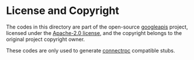 # License and Copyright

The codes in this directory are part of the open-source [googleapis](https://github.com/googleapis/googleapis) project,
licensed under the [Apache-2.0 license](https://github.com/googleapis/googleapis/blob/master/LICENSE),
and the copyright belongs to the original project copyright owner.

These codes are only used to generate [connectrpc](https://github.com/connectrpc/connect-es) compatible stubs.
